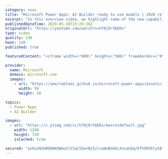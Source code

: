 ```yaml
---
category: news
title: "Microsoft Power Apps: AI Builder ready to use models | 2020 release wave 1 overview"
excerpt: "In this overview video, we highlight some of the new capabilities included in the latest update to Microsoft Power Apps, AI Builder ready to use models.     Here are the capabilities covered:   • Entity extraction helps you by identifying and extracting people, dates, places, locations, etc. from text"
publishedDateTime: 2020-05-18T23:26:26Z
originalUrl: "https://youtube.com/watch?v=h70jOr56EKs"
type: video
quality: 148
heat: 148
published: true

featuredContent: "<iframe width=\"800\" height=\"500\" frameborder=\"0\" src=\"https://www.youtube.com/embed/h70jOr56EKs\" allow=\"accelerometer; autoplay; encrypted-media; gyroscope; picture-in-picture\" allowfullscreen></iframe>"

provider:
  name: Microsoft
  domain: microsoft.com
  images:
    - url: "https://smartableai.github.io/microsoft-power-apps/assets/images/organizations/microsoft.com-50x50.jpg"
      width: 50
      height: 50

topics:
  - Power Apps
  - AI Builder

images:
  - url: "https://i.ytimg.com/vi/h70jOr56EKs/maxresdefault.jpg"
    width: 1280
    height: 720
    isCached: true

secured: "yohouN2H8Q08W3Wmo2lVJql55w+Wj5zlvaWnBdebLXssaGXq/Efh95hFCy58lZjB0XrDdTsEvrkEg57KbSZ5De87d7gLBCEf7tsr1YAqyeYHQAdmVF4PWd+zAAiMffsPP9yB1LvO4lfwpOZ8Mx9u/ozKfelAr+g2NiM1RwRs1ICLwY4qYBV14MxPKeZW0OzaJ4haJZMMuZnF0h1enBZrDZGdYVCKkGn0rjbYzG+Hr2OtdCyM4Zg/OA6h70MeZcrYe4DR7NC38lkisUIz8yz7O2Qo04fSc3YIuqhcFHlOOT0SWIq1qvs4xcYhFnesSDTdw6m7HN2+zC8blYZftghgGKv8xDew5GRHszmplUcGD1KjJWqbeQe5PqAtOoxvUbA7+vuIk0v+lllgxR4DzOUhibewie2tHnGFsrQJKMHQs43SzoiQ+YPMakh8afk9YOUY;euqpFzxjcgLIjdA+bWw/bg=="
---
```


